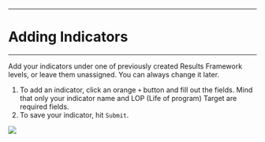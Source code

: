 ****
# Adding Indicators
---
<!--
Indicator tracking helps explain how to define success and provides the ability to measure the performance of programs and projects.

* Value of Tracking Indicators

* Measure progress of programs and projects

* Tracking Indicators in Activiity provides access to all team members

* Provides ability to perform adaptive management

* Report against your agency's standard indicators

* Users can input all of their indicators and their entire indicator plan, as their primary system of record for all changes to indicators

* Standard and Custom Indicators

Within Activity we can provide a dropdown list of standard agency and governmental indicators, allowing users to select from those lists or users can choose to create a custom indicator.
-->
Add your indicators under one of previously created Results Framework levels, or leave them unassigned. You can always change it later.

1. To add an indicator, click an orange `+` button and fill out the fields. Mind that only your indicator name and LOP (Life of program) Target are required fields.
2. To save your indicator, hit `Submit`.

![](https://lh4.googleusercontent.com/ArLN0zZTgKhigWiFDqWWTmGfFFNyKUrJtBtk7mCl2Av59YPbLR947BrgHmbyqJgEYPlntjxeNE8HmBC_7tHVHQXxHfGs-hVUL3NvQRM-xxWRMNwGg64TXBUApMkhxjf268gsjOjN)

